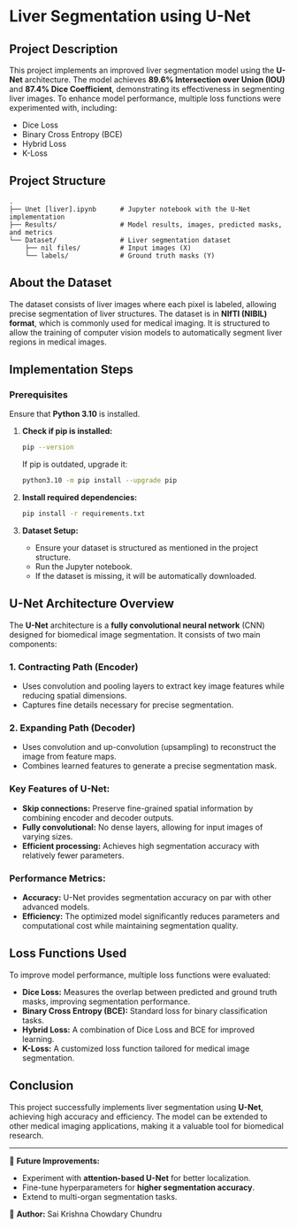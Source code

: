 # Liver Segmentation using U-Net

## Project Description
This project implements an improved liver segmentation model using the **U-Net** architecture. The model achieves **89.6% Intersection over Union (IOU)** and **87.4% Dice Coefficient**, demonstrating its effectiveness in segmenting liver images. To enhance model performance, multiple loss functions were experimented with, including:
- Dice Loss
- Binary Cross Entropy (BCE)
- Hybrid Loss
- K-Loss

## Project Structure
```
.
├── Unet [liver].ipynb      # Jupyter notebook with the U-Net implementation
├── Results/                # Model results, images, predicted masks, and metrics
└── Dataset/                # Liver segmentation dataset
    ├── nil files/          # Input images (X)
    └── labels/             # Ground truth masks (Y)
```

## About the Dataset
The dataset consists of liver images where each pixel is labeled, allowing precise segmentation of liver structures. The dataset is in **NIfTI (NIBIL) format**, which is commonly used for medical imaging. It is structured to allow the training of computer vision models to automatically segment liver regions in medical images.

## Implementation Steps
### Prerequisites
Ensure that **Python 3.10** is installed.

1. **Check if pip is installed:**
   ```bash
   pip --version
   ```
   If pip is outdated, upgrade it:
   ```bash
   python3.10 -m pip install --upgrade pip
   ```

2. **Install required dependencies:**
   ```bash
   pip install -r requirements.txt
   ```

3. **Dataset Setup:**
   - Ensure your dataset is structured as mentioned in the project structure.
   - Run the Jupyter notebook.
   - If the dataset is missing, it will be automatically downloaded.

## U-Net Architecture Overview
The **U-Net** architecture is a **fully convolutional neural network** (CNN) designed for biomedical image segmentation. It consists of two main components:

### 1. Contracting Path (Encoder)
- Uses convolution and pooling layers to extract key image features while reducing spatial dimensions.
- Captures fine details necessary for precise segmentation.

### 2. Expanding Path (Decoder)
- Uses convolution and up-convolution (upsampling) to reconstruct the image from feature maps.
- Combines learned features to generate a precise segmentation mask.

### Key Features of U-Net:
- **Skip connections:** Preserve fine-grained spatial information by combining encoder and decoder outputs.
- **Fully convolutional:** No dense layers, allowing for input images of varying sizes.
- **Efficient processing:** Achieves high segmentation accuracy with relatively fewer parameters.

### Performance Metrics:
- **Accuracy:** U-Net provides segmentation accuracy on par with other advanced models.
- **Efficiency:** The optimized model significantly reduces parameters and computational cost while maintaining segmentation quality.

## Loss Functions Used
To improve model performance, multiple loss functions were evaluated:

- **Dice Loss:** Measures the overlap between predicted and ground truth masks, improving segmentation performance.
- **Binary Cross Entropy (BCE):** Standard loss for binary classification tasks.
- **Hybrid Loss:** A combination of Dice Loss and BCE for improved learning.
- **K-Loss:** A customized loss function tailored for medical image segmentation.

## Conclusion
This project successfully implements liver segmentation using **U-Net**, achieving high accuracy and efficiency. The model can be extended to other medical imaging applications, making it a valuable tool for biomedical research.

---
🚀 **Future Improvements:**
- Experiment with **attention-based U-Net** for better localization.
- Fine-tune hyperparameters for **higher segmentation accuracy**.
- Extend to multi-organ segmentation tasks.

📌 **Author:** Sai Krishna Chowdary Chundru

